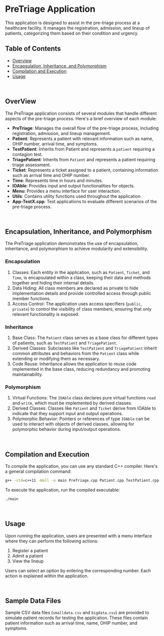 # PreTriage Application

This application is designed to assist in the pre-triage process at a healthcare facility. It manages the registration, admission, and lineup of patients, categorizing them based on their condition and urgency.


## Table of Contents
- [Overview](#overview)
- [Encapsulation, Inheritance, and Polymorphism](#encapsulation-inheritance-and-polymorphism)
- [Compilation and Execution](#compilation-and-execution)
- [Usage](#usage)

<br />

## OverView
The PreTriage application consists of several modules that handle different aspects of the pre-triage process. Here's a brief overview of each module:
- **PreTriage**: Manages the overall flow of the pre-triage process, including registration, admission, and lineup management.
- **Patient**: Represents a patient with relevant information such as name, OHIP number, arrival time, and symptoms.
- **TestPatient**: Inherits from Patient and represents a `patient` requiring a contagion test.
- **TriagePatient**: Inherits from `Patient` and represents a patient requiring triage assessment.
- **Ticket**: Represents a ticket assigned to a patient, containing information such as arrival time and OHIP number.
- **Time**: Represents time in hours and minutes.
- **IOAble**: Provides input and output functionalities for objects.
- **Menu**: Provides a menu interface for user interaction.
- **Utils**: Contains utility functions used throughout the application.
- **App-TestX.cpp**: Test applications to evaluate different scenarios of the pre-triage process.

<br />

## Encapsulation, Inheritance, and Polymorphism
The PreTriage application demonstrates the use of encapsulation, inheritance, and polymorphism to achieve modularity and extensibility.

### Encapsulation
1. Classes: Each entity in the application, such as `Patient`, `Ticket`, and `Time`, is encapsulated within a class, keeping their data and methods together and hiding their internal details.
2. Data Hiding: All class members are  declared as private to hide implementation details and provide controlled access through public member functions.
3. Access Control: The application uses access specifiers (`public`, `private`) to control the visibility of class members, ensuring that only relevant functionality is exposed.

### Inheritance
1. Base Class: The `Patient` class serves as a base class for different types of patients, such as `TestPatient` and `TriagePatient`.
2. Derived Classes: Subclasses like `TestPatient` and `TriagePatient` inherit common attributes and behaviors from the `Patient` class while extending or modifying them as necessary.
3. Code Reuse: Inheritance allows the application to reuse code implemented in the base class, reducing redundancy and promoting maintainability.

### Polymorphism
1. Virtual Functions: The `IOAble` class declares pure virtual functions `read` and `write`, which must be implemented by derived classes.
2. Derived Classes: Classes like `Patient` and `Ticket` derive from IOAble to indicate that they support input and output operations.
3. Polymorphic Behavior: Pointers or references of type `IOAble` can be used to interact with objects of derived classes, allowing for polymorphic behavior during input/output operations.

<br />

## Compilation and Execution
To compile the application, you can use any standard C++ compiler. Here's a general compilation command:
```bash
g++ -std=c++11 -Wall -o main PreTriage.cpp Patient.cpp TestPatient.cpp TriagePatient.cpp Ticket.cpp Time.cpp IOAble.cpp Menu.cpp Utils.cpp
```
To execute the application, run the compiled executable:
```bash
./main
```

<br />

## Usage
Upon running the application, users are presented with a menu interface where they can perform the following actions:

1. Register a patient
2. Admit a patient
3. View the lineup

Users can select an option by entering the corresponding number. Each action is explained within the application.

<br />

## Sample Data Files
Sample CSV data files (`smalldata.csv` and `bigdata.csv`) are provided to simulate patient records for testing the application. These files contain patient information such as arrival time, name, OHIP number, and symptoms.